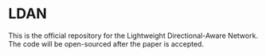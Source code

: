 # LDAN

This is the official repository for the Lightweight Directional-Aware Network. The code will be open-sourced after the paper is accepted.
